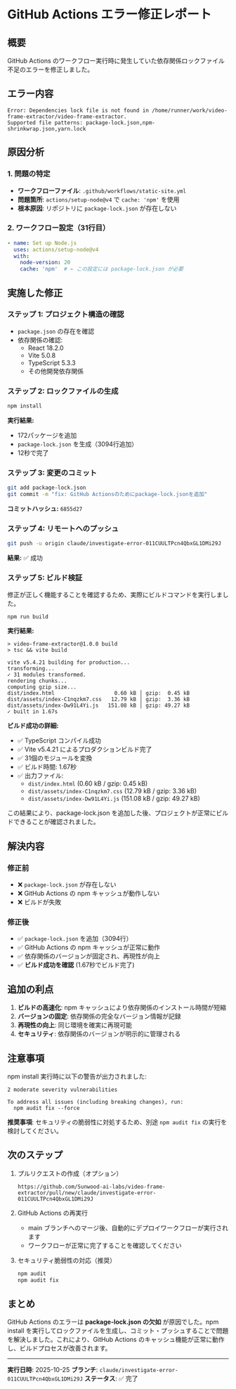 # GitHub Actions エラー修正レポート

## 概要
GitHub Actions のワークフロー実行時に発生していた依存関係ロックファイル不足のエラーを修正しました。

## エラー内容

```
Error: Dependencies lock file is not found in /home/runner/work/video-frame-extractor/video-frame-extractor.
Supported file patterns: package-lock.json,npm-shrinkwrap.json,yarn.lock
```

## 原因分析

### 1. 問題の特定
- **ワークフローファイル**: `.github/workflows/static-site.yml`
- **問題箇所**: `actions/setup-node@v4` で `cache: 'npm'` を使用
- **根本原因**: リポジトリに `package-lock.json` が存在しない

### 2. ワークフロー設定（31行目）
```yaml
- name: Set up Node.js
  uses: actions/setup-node@v4
  with:
    node-version: 20
    cache: 'npm'  # ← この設定には package-lock.json が必要
```

## 実施した修正

### ステップ 1: プロジェクト構造の確認
- `package.json` の存在を確認
- 依存関係の確認:
  - React 18.2.0
  - Vite 5.0.8
  - TypeScript 5.3.3
  - その他開発依存関係

### ステップ 2: ロックファイルの生成
```bash
npm install
```

**実行結果:**
- 172パッケージを追加
- `package-lock.json` を生成（3094行追加）
- 12秒で完了

### ステップ 3: 変更のコミット
```bash
git add package-lock.json
git commit -m "fix: GitHub Actionsのためにpackage-lock.jsonを追加"
```

**コミットハッシュ:** `6855d27`

### ステップ 4: リモートへのプッシュ
```bash
git push -u origin claude/investigate-error-011CUULTPcn4QbxGL1DMi29J
```

**結果:** ✅ 成功

### ステップ 5: ビルド検証
修正が正しく機能することを確認するため、実際にビルドコマンドを実行しました。

```bash
npm run build
```

**実行結果:**
```
> video-frame-extractor@1.0.0 build
> tsc && vite build

vite v5.4.21 building for production...
transforming...
✓ 31 modules transformed.
rendering chunks...
computing gzip size...
dist/index.html                   0.60 kB │ gzip:  0.45 kB
dist/assets/index-C1nqzkm7.css   12.79 kB │ gzip:  3.36 kB
dist/assets/index-Dw91L4Yi.js   151.08 kB │ gzip: 49.27 kB
✓ built in 1.67s
```

**ビルド成功の詳細:**
- ✅ TypeScript コンパイル成功
- ✅ Vite v5.4.21 によるプロダクションビルド完了
- ✅ 31個のモジュールを変換
- ✅ ビルド時間: 1.67秒
- ✅ 出力ファイル:
  - `dist/index.html` (0.60 kB / gzip: 0.45 kB)
  - `dist/assets/index-C1nqzkm7.css` (12.79 kB / gzip: 3.36 kB)
  - `dist/assets/index-Dw91L4Yi.js` (151.08 kB / gzip: 49.27 kB)

この結果により、package-lock.json を追加した後、プロジェクトが正常にビルドできることが確認されました。

## 解決内容

### 修正前
- ❌ `package-lock.json` が存在しない
- ❌ GitHub Actions の npm キャッシュが動作しない
- ❌ ビルドが失敗

### 修正後
- ✅ `package-lock.json` を追加（3094行）
- ✅ GitHub Actions の npm キャッシュが正常に動作
- ✅ 依存関係のバージョンが固定され、再現性が向上
- ✅ **ビルド成功を確認** (1.67秒でビルド完了)

## 追加の利点

1. **ビルドの高速化**: npm キャッシュにより依存関係のインストール時間が短縮
2. **バージョンの固定**: 依存関係の完全なバージョン情報が記録
3. **再現性の向上**: 同じ環境を確実に再現可能
4. **セキュリティ**: 依存関係のバージョンが明示的に管理される

## 注意事項

npm install 実行時に以下の警告が出力されました:

```
2 moderate severity vulnerabilities

To address all issues (including breaking changes), run:
  npm audit fix --force
```

**推奨事項**: セキュリティの脆弱性に対処するため、別途 `npm audit fix` の実行を検討してください。

## 次のステップ

1. プルリクエストの作成（オプション）
   ```
   https://github.com/Sunwood-ai-labs/video-frame-extractor/pull/new/claude/investigate-error-011CUULTPcn4QbxGL1DMi29J
   ```

2. GitHub Actions の再実行
   - main ブランチへのマージ後、自動的にデプロイワークフローが実行されます
   - ワークフローが正常に完了することを確認してください

3. セキュリティ脆弱性の対応（推奨）
   ```bash
   npm audit
   npm audit fix
   ```

## まとめ

GitHub Actions のエラーは **package-lock.json の欠如** が原因でした。npm install を実行してロックファイルを生成し、コミット・プッシュすることで問題を解決しました。これにより、GitHub Actions のキャッシュ機能が正常に動作し、ビルドプロセスが改善されます。

---

**実行日時**: 2025-10-25
**ブランチ**: `claude/investigate-error-011CUULTPcn4QbxGL1DMi29J`
**ステータス**: ✅ 完了
